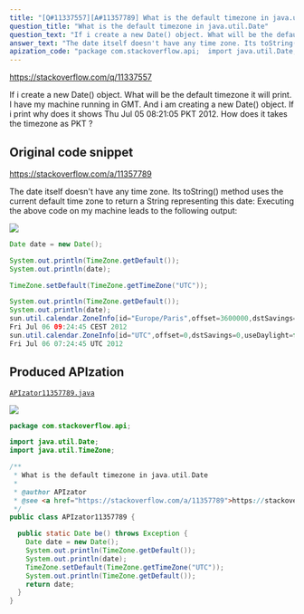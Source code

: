 ```yaml
---
title: "[Q#11337557][A#11357789] What is the default timezone in java.util.Date"
question_title: "What is the default timezone in java.util.Date"
question_text: "If i create a new Date() object. What will be the default timezone it will print. I have my machine running in GMT. And i am creating a new Date() object. If i print why does it shows Thu Jul 05 08:21:05 PKT 2012. How does it takes the timezone as PKT ?"
answer_text: "The date itself doesn't have any time zone. Its toString() method uses the current default time zone to return a String representing this date: Executing the above code on my machine leads to the following output:"
apization_code: "package com.stackoverflow.api;  import java.util.Date; import java.util.TimeZone;  /**  * What is the default timezone in java.util.Date  *  * @author APIzator  * @see <a href=\"https://stackoverflow.com/a/11357789\">https://stackoverflow.com/a/11357789</a>  */ public class APIzator11357789 {    public static Date be() throws Exception {     Date date = new Date();     System.out.println(TimeZone.getDefault());     System.out.println(date);     TimeZone.setDefault(TimeZone.getTimeZone(\"UTC\"));     System.out.println(TimeZone.getDefault());     return date;   } }"
---
```


https://stackoverflow.com/q/11337557

If i create a new Date() object. What will be the default timezone it will print.
I have my machine running in GMT. And i am creating a new Date() object. If i print why does it shows Thu Jul 05 08:21:05 PKT 2012. How does it takes the timezone as PKT ?



## Original code snippet

https://stackoverflow.com/a/11357789

The date itself doesn&#x27;t have any time zone. Its toString() method uses the current default time zone to return a String representing this date:
Executing the above code on my machine leads to the following output:

<div class="code-logo"><img src="/stackoverflow.png" /></div>

```java
Date date = new Date();

System.out.println(TimeZone.getDefault());
System.out.println(date);

TimeZone.setDefault(TimeZone.getTimeZone("UTC"));

System.out.println(TimeZone.getDefault());
System.out.println(date);
sun.util.calendar.ZoneInfo[id="Europe/Paris",offset=3600000,dstSavings=3600000,useDaylight=true,transitions=184,lastRule=java.util.SimpleTimeZone[id=Europe/Paris,offset=3600000,dstSavings=3600000,useDaylight=true,startYear=0,startMode=2,startMonth=2,startDay=-1,startDayOfWeek=1,startTime=3600000,startTimeMode=2,endMode=2,endMonth=9,endDay=-1,endDayOfWeek=1,endTime=3600000,endTimeMode=2]]
Fri Jul 06 09:24:45 CEST 2012
sun.util.calendar.ZoneInfo[id="UTC",offset=0,dstSavings=0,useDaylight=false,transitions=0,lastRule=null]
Fri Jul 06 07:24:45 UTC 2012
```

## Produced APIzation

[`APIzator11357789.java`](https://github.com/pasqualesalza/apization-temp/raw/main/data/search/APIzator11357789.java)

<div class="code-logo"><img src="/apizator.png" /></div>

```java
package com.stackoverflow.api;

import java.util.Date;
import java.util.TimeZone;

/**
 * What is the default timezone in java.util.Date
 *
 * @author APIzator
 * @see <a href="https://stackoverflow.com/a/11357789">https://stackoverflow.com/a/11357789</a>
 */
public class APIzator11357789 {

  public static Date be() throws Exception {
    Date date = new Date();
    System.out.println(TimeZone.getDefault());
    System.out.println(date);
    TimeZone.setDefault(TimeZone.getTimeZone("UTC"));
    System.out.println(TimeZone.getDefault());
    return date;
  }
}

```